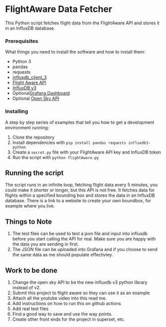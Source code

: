 # FlightAware Data Fetcher

This Python script fetches flight data from the FlightAware API and stores it in an InfluxDB database.

### Prerequisites

What things you need to install the software and how to install them:

- Python 3
- pandas
- requests
- [influxdb_client_3](https://github.com/InfluxCommunity/influxdb3-python)
- [Flight Aware API](https://www.flightaware.com/commercial/aeroapi/)
- [InfluxDB v3](https://www.influxdata.com/)
- Optional[Grafana Dashboard](https://grafana.com/)
- Optional [Open Sky API](https://openskynetwork.github.io/opensky-api/)

### Installing

A step by step series of examples that tell you how to get a development environment running:

1. Clone the repository
2. Install dependencies with `pip install pandas requests influxdb3-python`
3. Create a `secret.py` file with your FlightAware API key and InfluxDB token
4. Run the script with `python flightAware.py`

## Running the script

The script runs in an infinite loop, fetching flight data every 5 minutes, you could make it shorter or longer, but this API is not free. It fetches data for flights within a specified bounding box and stores the data in an InfluxDB database. There is a link to a website to create your own boundbox, for example where you live.

## Things to Note

1. The test files can be used to test a json file and input into influxdb before you start calling the API for real. Make sure you are happy with the data you are sending in first. 
2. The JSON file can be uploaded into Grafana and if you choose to send the same data as me should populate effectivley. 

## Work to be done
1. Change the open sky API to be the new influxdb v3 python library instead of v2. 
2. Submit this project to flight aware so they can use it as an example
3. Attach all the youtube video into this read me. 
4. Add instructions on how to run this on github actions
5. Add real test files
6. Find a good way to save and use the way points. 
7. Create other front ends for the project in superset, etc. 